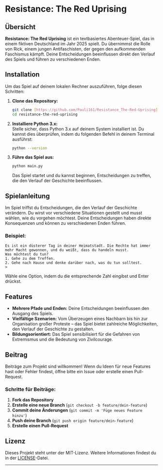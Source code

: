 

# Resistance: The Red Uprising

## Übersicht

**Resistance: The Red Uprising** ist ein textbasiertes Abenteuer-Spiel, das in einem fiktiven Deutschland im Jahr 2025 spielt. Du übernimmst die Rolle von Rick, einem jungen Antifaschisten, der gegen den aufkommenden Faschismus kämpft. Deine Entscheidungen beeinflussen direkt den Verlauf des Spiels und führen zu verschiedenen Enden.

## Installation

Um das Spiel auf deinem lokalen Rechner auszuführen, folge diesen Schritten:

1. **Clone das Repository:**

   ```bash
   git clone [https://github.com/Pauli161/Resistance_The-Red-Uprising]
   cd resistance-the-red-uprising
   ```

2. **Installiere Python 3.x:**  
   Stelle sicher, dass Python 3.x auf deinem System installiert ist. Du kannst dies überprüfen, indem du folgenden Befehl in deinem Terminal ausführst:

   ```bash
   python --version
   ```

3. **Führe das Spiel aus:**

   ```bash
   python main.py
   ```

   Das Spiel startet und du kannst beginnen, Entscheidungen zu treffen, die den Verlauf der Geschichte beeinflussen.

## Spielanleitung

Im Spiel triffst du Entscheidungen, die den Verlauf der Geschichte verändern. Du wirst vor verschiedene Situationen gestellt und musst wählen, wie du vorgehen möchtest. Deine Entscheidungen haben direkte Konsequenzen und können zu verschiedenen Enden führen.

### Beispiel:

```plaintext
Es ist ein düsterer Tag in deiner Heimatstadt. Die Rechte hat immer mehr Macht gewonnen, und du weißt, dass du handeln musst.
Was möchtest du tun?
1. Gehe zu dem Treffen.
2. Gehe nach Hause und denke darüber nach, was du tun solltest.
> 
```

Wähle eine Option, indem du die entsprechende Zahl eingibst und Enter drückst.

## Features

- **Mehrere Pfade und Enden:** Deine Entscheidungen beeinflussen den Ausgang des Spiels.
- **Vielfältige Szenarien:** Vom Überzeugen eines Nachbarn bis hin zur Organisation großer Proteste – das Spiel bietet zahlreiche Möglichkeiten, den Verlauf der Geschichte zu gestalten.
- **Bildungsorientiert:** Das Spiel sensibilisiert für die Gefahren von Extremismus und die Bedeutung von Zivilcourage.

## Beitrag

Beiträge zum Projekt sind willkommen! Wenn du Ideen für neue Features hast oder Fehler findest, öffne bitte ein Issue oder erstelle einen Pull-Request.

### Schritte für Beiträge:

1. **Fork das Repository**
2. **Erstelle eine neue Branch** (`git checkout -b feature/dein-feature`)
3. **Commit deine Änderungen** (`git commit -m 'Füge neues Feature hinzu'`)
4. **Push deine Branch** (`git push origin feature/dein-feature`)
5. **Erstelle einen Pull-Request**

## Lizenz

Dieses Projekt steht unter der MIT-Lizenz. Weitere Informationen findest du in der [LICENSE](LICENSE)-Datei.

---
